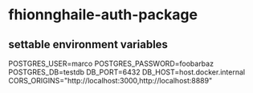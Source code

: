 # fhionnghaile-auth-package

## settable environment variables

POSTGRES_USER=marco
POSTGRES_PASSWORD=foobarbaz
POSTGRES_DB=testdb
DB_PORT=6432
DB_HOST=host.docker.internal
CORS_ORIGINS="http://localhost:3000,http://localhost:8889"